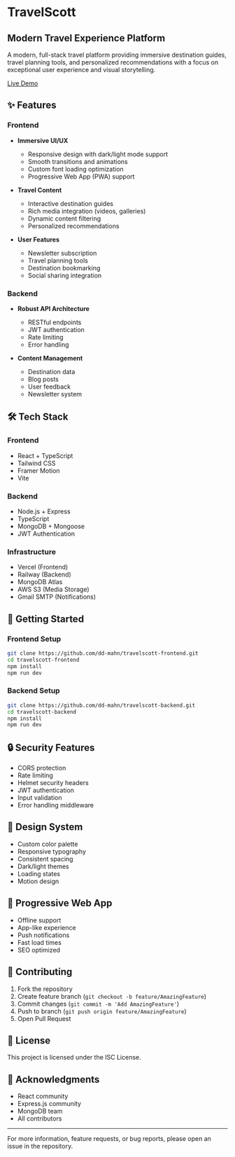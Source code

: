 # TravelScott
## Modern Travel Experience Platform

A modern, full-stack travel platform providing immersive destination guides, travel planning tools, and personalized recommendations with a focus on exceptional user experience and visual storytelling.

[Live Demo](https://travelscott.vercel.app)

## ✨ Features

### Frontend
- **Immersive UI/UX**
  - Responsive design with dark/light mode support
  - Smooth transitions and animations 
  - Custom font loading optimization
  - Progressive Web App (PWA) support

- **Travel Content**
  - Interactive destination guides
  - Rich media integration (videos, galleries)
  - Dynamic content filtering
  - Personalized recommendations

- **User Features**
  - Newsletter subscription
  - Travel planning tools
  - Destination bookmarking
  - Social sharing integration

### Backend
- **Robust API Architecture**
  - RESTful endpoints
  - JWT authentication
  - Rate limiting
  - Error handling

- **Content Management**
  - Destination data
  - Blog posts
  - User feedback
  - Newsletter system

## 🛠 Tech Stack

### Frontend
- React + TypeScript
- Tailwind CSS
- Framer Motion
- Vite

### Backend
- Node.js + Express
- TypeScript
- MongoDB + Mongoose
- JWT Authentication

### Infrastructure
- Vercel (Frontend)
- Railway (Backend)
- MongoDB Atlas
- AWS S3 (Media Storage)
- Gmail SMTP (Notifications)

## 🚀 Getting Started

### Frontend Setup
```bash
git clone https://github.com/dd-mahn/travelscott-frontend.git
cd travelscott-frontend
npm install
npm run dev
```

### Backend Setup
```bash
git clone https://github.com/dd-mahn/travelscott-backend.git
cd travelscott-backend
npm install
npm run dev
```
## 🔒 Security Features
- CORS protection
- Rate limiting
- Helmet security headers
- JWT authentication
- Input validation
- Error handling middleware

## 🎨 Design System
- Custom color palette
- Responsive typography
- Consistent spacing
- Dark/light themes
- Loading states
- Motion design

## 📱 Progressive Web App
- Offline support
- App-like experience
- Push notifications
- Fast load times
- SEO optimized

## 🤝 Contributing
1. Fork the repository
2. Create feature branch (`git checkout -b feature/AmazingFeature`)
3. Commit changes (`git commit -m 'Add AmazingFeature'`)
4. Push to branch (`git push origin feature/AmazingFeature`)
5. Open Pull Request

## 📄 License
This project is licensed under the ISC License.

## 🙏 Acknowledgments
- React community
- Express.js community
- MongoDB team
- All contributors

---

For more information, feature requests, or bug reports, please open an issue in the repository.